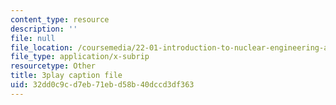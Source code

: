 ```yaml
---
content_type: resource
description: ''
file: null
file_location: /coursemedia/22-01-introduction-to-nuclear-engineering-and-ionizing-radiation-fall-2016/32dd0c9cd7eb71ebd58b40dccd3df363_KhT9m9kFzv8.srt
file_type: application/x-subrip
resourcetype: Other
title: 3play caption file
uid: 32dd0c9c-d7eb-71eb-d58b-40dccd3df363
---
```

